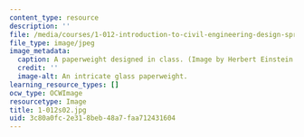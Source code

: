 ```yaml
---
content_type: resource
description: ''
file: /media/courses/1-012-introduction-to-civil-engineering-design-spring-2002/3c80a0fc2e318beb48a7faa712431604_1-012s02.jpg
file_type: image/jpeg
image_metadata:
  caption: A paperweight designed in class. (Image by Herbert Einstein.)
  credit: ''
  image-alt: An intricate glass paperweight.
learning_resource_types: []
ocw_type: OCWImage
resourcetype: Image
title: 1-012s02.jpg
uid: 3c80a0fc-2e31-8beb-48a7-faa712431604
---
```

